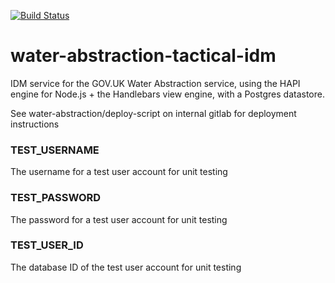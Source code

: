 [![Build Status](https://travis-ci.org/DEFRA/water-abstraction-tactical-idm.svg?branch=master)](https://travis-ci.org/DEFRA/water-abstraction-tactical-idm)

# water-abstraction-tactical-idm

IDM service for the GOV.UK Water Abstraction service, using the HAPI engine for Node.js + the Handlebars view engine, with a Postgres datastore.

See water-abstraction/deploy-script on internal gitlab for deployment instructions

### TEST_USERNAME
The username for a test user account for unit testing

### TEST_PASSWORD
The password for a test user account for unit testing

### TEST_USER_ID
The database ID of the test user account for unit testing
